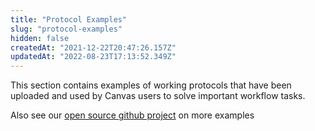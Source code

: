 ```yaml
---
title: "Protocol Examples"
slug: "protocol-examples"
hidden: false
createdAt: "2021-12-22T20:47:26.157Z"
updatedAt: "2022-08-23T17:13:52.349Z"
---
```

This section contains examples of working protocols that have been uploaded and used by Canvas users to solve important workflow tasks.

Also see our [open source github project](https://github.com/canvas-medical/open-source-sdk) on more examples